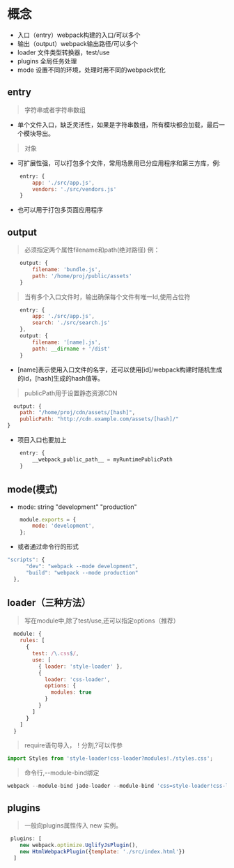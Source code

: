 # 概念
* 入口（entry）webpack构建的入口/可以多个
* 输出（output）webpack输出路径/可以多个
* loader 文件类型转换器，test/use
* plugins 全局任务处理
* mode 设置不同的环境，处理时用不同的webpack优化
## entry
> 字符串或者字符串数组
* 单个文件入口，缺乏灵活性，如果是字符串数组，所有模块都会加载，最后一个模块导出。
> 对象
* 可扩展性强，可以打包多个文件，常用场景用已分应用程序和第三方库，例:
```javascript
    entry: {
        app: './src/app.js',
        vendors: './src/vendors.js'
    }
```
* 也可以用于打包多页面应用程序
## output
> 必须指定两个属性filename和path(绝对路径) 例：
```javascript
    output: {
        filename: 'bundle.js',
        path: '/home/proj/public/assets'
    }
```
> 当有多个入口文件时，输出确保每个文件有唯一Id,使用占位符
```javascript
    entry: {
        app: './src/app.js',
        search: './src/search.js'
    },
    output: {
        filename: '[name].js',
        path: __dirname + '/dist'
    }
```
* [name]表示使用入口文件的名字，还可以使用[id]/webpack构建时随机生成的id，[hash]生成的hash值等。
> publicPath用于设置静态资源CDN
```javascript
  output: {
    path: "/home/proj/cdn/assets/[hash]",
    publicPath: "http://cdn.example.com/assets/[hash]/"
}
```
* 项目入口也要加上
```javascript
    entry: {
        __webpack_public_path__ = myRuntimePublicPath
    }
```
## mode(模式)
* mode: string "development" "production" 
```javascript
    module.exports = {
        mode: 'development',
    };  
```
* 或者通过命令行的形式
```javascript
"scripts": {  
      "dev": "webpack --mode development",  
      "build": "webpack --mode production"  
  }, 
```
## loader（三种方法）
> 写在module中,除了test/use,还可以指定options（推荐）
```javascript
  module: {
    rules: [
      {
        test: /\.css$/,
        use: [
          { loader: 'style-loader' },
          {
            loader: 'css-loader',
            options: {
              modules: true
            }
          }
        ]
      }
    ]
  }
```
> require语句导入，！分割,?可以传参
```javascript
import Styles from 'style-loader!css-loader?modules!./styles.css';
```
> 命令行,--module-bind绑定
```javascript
webpack --module-bind jade-loader --module-bind 'css=style-loader!css-loader'
```
## plugins
> 一般向plugins属性传入 new 实例。
```javascript
 plugins: [
    new webpack.optimize.UglifyJsPlugin(),
    new HtmlWebpackPlugin({template: './src/index.html'})
  ]
```